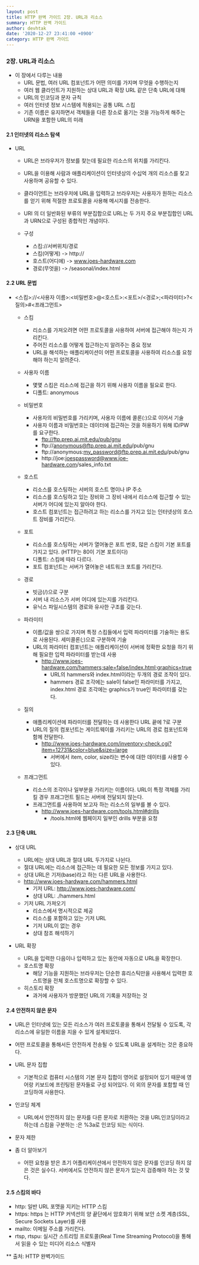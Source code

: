 ```yaml
---
layout: post
title: HTTP 완벽 가이드 2장. URL과 리소스 
summary: HTTP 완벽 가이드
author: devhtak
date: '2020-12-27 23:41:00 +0900'
category: HTTP 완벽 가이드
---
```


### 2장. URL과 리소스

- 이 장에서 다루는 내용
  - URL 문법, 여러 URL 컴포넌트가 어떤 의미를 가지며 무엇을 수행하는지
  - 여러 웹 클라인트가 지원하는 상대 URL과 확장 URL 같은 단축 URL에 대해
  - URL의 인코딩과 문자 규칙
  - 여러 인터넷 정보 시스템에 적용되는 공통 URL 스킴
  - 기존 이름은 유지하면서 객체들을 다른 장소로 옮기는 것을 가능하게 해주는 URN을 포함한 URL의 미래
  
#### 2.1 인터넷의 리소스 탐색

- URL
  - URL은 브라우저가 정보를 찾는데 필요한 리소스의 위치를 가리킨다.
  - URL을 이용해 사람과 애플리케이션이 인터넷상의 수십억 개의 리소스를 찾고 사용하며 공유할 수 있다.
  - 클라이언트는 브라우저에 URL을 입력하고 브라우저는 사용자가 원하는 리소스를 얻기 위해 적절한 프로토콜을 사용해 메시지를 전송한다.
  - URI 의 더 일반화된 부류의 부분집합으로 URL는 두 가지 주요 부분집합인 URL과 URN으로 구성된 종합적인 개념이다.
  
  - 구성
    - 스킴://서버위치/경로
    - 스킴(어떻게) -> http://
    - 호스트(어디에) -> www.joes-hardware.com
    - 경로(무엇을) -> /seasonal/index.html
    
#### 2.2 URL 문법

- <스킴>://<사용자 이름>:<비밀번호>@<호스트>:<포트>/<경로>;<파라미터>?<질의>#<프래그먼트>
  - 스킴
    - 리소스를 가져오려면 어떤 프로토콜을 사용하여 서버에 접근해야 하는지 가리킨다.
    - 주어진 리소스를 어떻게 접근하는지 알려주는 중요 정보
    - URL을 해석하는 애플리케이션이 어떤 프로토콜을 사용하여 리소스를 요청해야 하는지 알려준다.
    
  - 사용자 이름
    - 몇몇 스킴은 리소스에 접근을 하기 위해 사용자 이름을 필요로 한다.
    - 디폴트: anonymous
    
  - 비밀번호
    - 사용자의 비밀번호를 가리키며, 사용자 이름에 콜론(:)으로 이어서 기술
    - 사용자 이름과 비밀번호는 데이터에 접근하는 것을 허용하기 위해 ID/PW를 요구한다.
      - ftp://ftp.prep.ai.mit.edu/pub/gnu
      - ftp://anonymous@ftp.prep.ai.mit.edu/pub/gnu
      - ftp://anonymous:my_password@ftp.prep.ai.mit.edu/pub/gnu
      - http://joe:joespassword@www.joe-hardware.com/sales_info.txt
    
  - 호스트
    - 리소스를 호스팅하는 서버의 호스트 명이나 IP 주소
    - 리소스를 호스팅하고 있는 장비와 그 장비 내에서 리소스에 접근할 수 있는 서버가 어디에 있는지 알아야 한다.
    - 호스트 컴포넌트는 접근하려고 하는 리소스를 가지고 있는 인터넷상의 호스트 장비를 가리킨다.
    
  - 포트
    - 리소스를 호스팅하는 서버가 열어놓은 포트 번호, 많은 스킴이 기본 포트를 가지고 있다. (HTTP는 80이 기본 포트이다)
    - 디폴트: 스킴에 따라 다르다.
    - 포트 컴포넌트는 서버가 열어놓은 네트워크 포트를 가리킨다.
    
  - 경로
    - 빗금(/)으로 구분
    - 서버 내 리소스가 서버 어디에 있는지를 가리킨다.
    - 유닉스 파일시스템의 경로와 유사한 구조를 갖는다.
    
  - 파라미터
    - 이름/값을 쌍으로 가지며 특정 스킴들에서 입력 파라미터를 기술하는 용도로 사용된다. 세미콜론(;)으로 구분하여 기술
    - URL의 파라미터 컴포넌트는 애플리케이션이 서버에 정확한 요청을 하기 위해 필요한 입력 파라미터를 받는데 사용
      - http://www.joes-hardware.com/hammers;sale=false/index.html;graphics=true
        - URL의 hammers와 index.html이라는 두개의 경로 조작이 있다.
        - hammers 경로 조각에는 sale이 false인 파라미터를 가지고, index.html 경로 조각에는 graphics가 true인 파라미터를 갖는다.
        
  - 질의
    - 애플리케이션에 파라미터를 전달하는 데 사용한다 URL 끝에 ?로 구분
    - URL의 질의 컴포넌트는 게이트웨이를 가리키는 URL의 경로 컴포넌트와 함께 전달한다.
      - http://www.joes-hardware.com/inventory-check.cgi?item=12731&color=blue&size=large
        - 서버에서 item, color, size라는 변수에 대한 데이터를 사용할 수 있다.
    
  - 프래그먼트
    - 리소스의 조각이나 일부분을 가리키는 이름이다. URL이 특정 객체를 가리킬 경우 프래그먼트 필드는 서버에 전달되지 않는다.
    - 프래그먼트를 사용하여 보고자 하는 리소스의 일부를 볼 수 있다.
      - http://www.joes-hardware.com/tools.html#drills
        - /tools.html에 웹페이지 일부인 drills 부분을 요청
   
#### 2.3 단축 URL

- 상대 URL
  - URL에는 상대 URL과 절대 URL 두가지로 나뉜다.
  - 절대 URL에는 리소스에 접근하는 데 필요한 모든 정보를 가지고 있다.
  - 상대 URL은 기저(base)라고 하는 다른 URL을 사용한다.
  - http://www.joes-hardware.com/hammers.html
    - 기저 URL: http://www.joes-hardware.com/
    - 상대 URL: ./hammers.html
  - 기저 URL 가져오기
    - 리소스에서 명시적으로 제공
    - 리소스를 포함하고 있는 기저 URL
    - 기저 URL이 없는 경우
    - 상대 참조 해석하기
    
- URL 확장
  - URL을 입력한 다음이나 입력하고 있는 동안에 자동으로 URL을 확장한다.
  - 호스트명 확장
    - 해당 기능을 지원하는 브라우저는 단순한 휴리스틱만을 사용해서 입력한 호스트명을 전체 호스트명으로 확장할 수 있다.
  - 히스토리 확장
    - 과거에 사용자가 방문했던 URL의 기록을 저장하는 것
    
#### 2.4 안전하지 않은 문자

- URL은 인터넷에 있는 모든 리소스가 여러 프로토콜을 통해서 전달될 수 있도록, 각 리소스에 유일한 이름을 지을 수 있게 설계되었다.
- 어떤 프로토콜을 통해서든 안전하게 전송될 수 있도록 URL을 설계하는 것은 중요하다.

- URL 문자 집합
  - 기본적으로 컴퓨터 시스템의 기본 문자 집합이 영어로 설정되어 있기 때문에 영어랑 키보드에 프린팅된 문자들로 구성 되어있다. 이 외의 문자를 포함할 때 인코딩하여 사용한다.

- 인코딩 체계
  - URL에서 안전하지 않는 문자를 다른 문자로 치환하는 것을 URL인코딩이라고 하는데 스킴을 구분하는 :은 %3a로 인코딩 되는 식이다.

- 문자 제한

- 좀 더 알아보기
  - 어떤 요청을 받은 초기 어플리케이션에서 안전하지 않은 문자를 인코딩 하지 않은 것은 실수다. 서버에서도 안전하지 않은 문자가 있는지 검증해야 하는 것 맞다.
    
#### 2.5 스킴의 바다

- http: 일반 URL 포맷을 지키는 HTTP 스킴
- https: https 는 HTTP 커넥션의 양 끝단에서 암호화기 위해 보안 소켓 계층(SSL, Secure Sockets Layer)를 사용
- mailto: 이메일 주소를 가리킨다.
- rtsp, rtspu: 실시간 스트리밍 프로토콜(Real Time Streaming Protocol)을 통해서 읽을 수 있는 미디어 리소스 식별자

** 출처: HTTP 완벽가이드 
